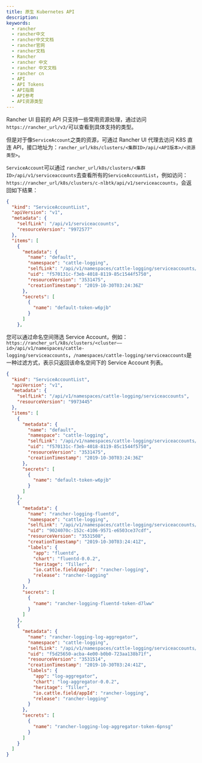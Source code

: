 ```yaml
---
title: 原生 Kubernetes API
description:
keywords:
  - rancher
  - rancher中文
  - rancher中文文档
  - rancher官网
  - rancher文档
  - Rancher
  - rancher 中文
  - rancher 中文文档
  - rancher cn
  - API
  - API Tokens
  - API指南
  - API参考
  - API资源类型
---
```


Rancher UI 目前的 API 只支持一些常用资源处理，通过访问`https://rancher_url/v3/`可以查看到具体支持的类型。

但是对于像`ServiceAccount`之类的资源，可通过 Rancher UI 代理去访问 K8S 直连 API，接口地址为：`rancher_url/k8s/clusters/<集群ID>/api/<API版本>/<资源类型>`。

`ServiceAccount`可以通过 `rancher_url/k8s/clusters/<集群ID>/api/v1/serviceaccounts`去查看所有的`ServiceAccountList`，例如访问：`https://rancher_url/k8s/clusters/c-nlbtk/api/v1/serviceaccounts`，会返回如下结果：

```json
{
  "kind": "ServiceAccountList",
  "apiVersion": "v1",
  "metadata": {
    "selfLink": "/api/v1/serviceaccounts",
    "resourceVersion": "9972577"
  },
  "items": [
    {
      "metadata": {
        "name": "default",
        "namespace": "cattle-logging",
        "selfLink": "/api/v1/namespaces/cattle-logging/serviceaccounts/default",
        "uid": "f570131c-f3eb-4018-8119-85c1544f5750",
        "resourceVersion": "3531475",
        "creationTimestamp": "2019-10-30T03:24:36Z"
      },
      "secrets": [
        {
          "name": "default-token-w6pjb"
        }
      ]
    },
```

您可以通过命名空间筛选 Service Account，例如：`https://rancher_url/k8s/clusters/<cluster——id>/api/v1/namespaces/cattle-logging/serviceaccounts`，`/namespaces/cattle-logging/serviceaccounts`是一种过滤方式，表示只返回该命名空间下的 Service Account 列表。

```json
{
  "kind": "ServiceAccountList",
  "apiVersion": "v1",
  "metadata": {
    "selfLink": "/api/v1/namespaces/cattle-logging/serviceaccounts",
    "resourceVersion": "9973445"
  },
  "items": [
    {
      "metadata": {
        "name": "default",
        "namespace": "cattle-logging",
        "selfLink": "/api/v1/namespaces/cattle-logging/serviceaccounts/default",
        "uid": "f570131c-f3eb-4018-8119-85c1544f5750",
        "resourceVersion": "3531475",
        "creationTimestamp": "2019-10-30T03:24:36Z"
      },
      "secrets": [
        {
          "name": "default-token-w6pjb"
        }
      ]
    },
    {
      "metadata": {
        "name": "rancher-logging-fluentd",
        "namespace": "cattle-logging",
        "selfLink": "/api/v1/namespaces/cattle-logging/serviceaccounts/rancher-logging-fluentd",
        "uid": "9024070c-152c-4106-9571-e6503ce37cdf",
        "resourceVersion": "3531508",
        "creationTimestamp": "2019-10-30T03:24:41Z",
        "labels": {
          "app": "fluentd",
          "chart": "fluentd-0.0.2",
          "heritage": "Tiller",
          "io.cattle.field/appId": "rancher-logging",
          "release": "rancher-logging"
        }
      },
      "secrets": [
        {
          "name": "rancher-logging-fluentd-token-d7lww"
        }
      ]
    },
    {
      "metadata": {
        "name": "rancher-logging-log-aggregator",
        "namespace": "cattle-logging",
        "selfLink": "/api/v1/namespaces/cattle-logging/serviceaccounts/rancher-logging-log-aggregator",
        "uid": "f5d25650-acba-4e00-b0b0-723aa138b71f",
        "resourceVersion": "3531514",
        "creationTimestamp": "2019-10-30T03:24:41Z",
        "labels": {
          "app": "log-aggregator",
          "chart": "log-aggregator-0.0.2",
          "heritage": "Tiller",
          "io.cattle.field/appId": "rancher-logging",
          "release": "rancher-logging"
        }
      },
      "secrets": [
        {
          "name": "rancher-logging-log-aggregator-token-6pnsg"
        }
      ]
    }
  ]
}
```
